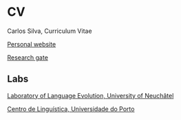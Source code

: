 # CV

Carlos Silva, Curriculum Vitae


[Personal website](https://silvaphon.wordpress.com/)
 </p>

[Research gate](https://www.researchgate.net/profile/Carlos-Silva-48)

 </p>
 
 ## Labs
 
[Laboratory of Language Evolution, University of Neuchâtel](https://www.unine.ch/evolang/home/team.html)

 </p>

[Centro de Linguística, Universidade do Porto](https://clup.pt/)
